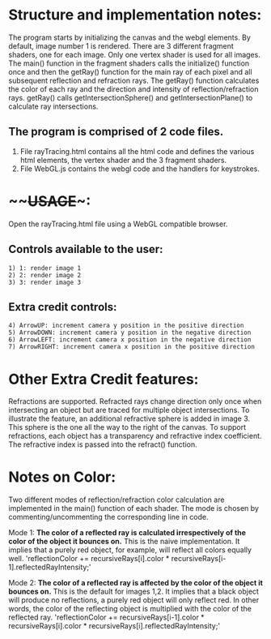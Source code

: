 # Structure and implementation notes:

The program starts by initializing the canvas and the webgl elements. By default, image number 1 is rendered. There are 3 different fragment shaders, one for each image. Only one vertex shader is used for all images. The main() function in the fragment shaders calls the initialize() function once and then the getRay() function for the main ray of each pixel and all subsequent reflection and refraction rays. The getRay() function calculates the color of each ray and the direction and intensity of reflection/refraction rays. getRay() calls getIntersectionSphere() and getIntersectionPlane() to calculate ray intersections.

## The program is comprised of 2 code files.

1) File rayTracing.html contains all the html code and defines the various html elements, the vertex shader and the 3 fragment shaders.
2) File WebGL.js contains the webgl code and the handlers for keystrokes.

# ~~~~~~~~~~USAGE~~~~~~~~~:

Open the rayTracing.html file using a WebGL compatible browser.

## Controls available to the user:
    1) 1: render image 1
    2) 2: render image 2
    3) 3: render image 3

## Extra credit controls:
    4) ArrowUP: increment camera y position in the positive direction
    5) ArrowDOWN: increment camera y position in the negative direction
    6) ArrowLEFT: increment camera x position in the negative direction
    7) ArrowRIGHT: increment camera x position in the positive direction

# Other Extra Credit features:

Refractions are supported. Refracted rays change direction only once when intersecting an object but are traced for multiple object intersections. To illustrate the feature, an additional refractive sphere is added in image 3. This sphere is the one all the way to the right of the canvas.
To support refractions, each object has a transparency and refractive index coefficient. The refractive index is passed into the refract() function.

# Notes on Color:
Two different modes of reflection/refraction color calculation are implemented in the main() function of each shader. The mode is chosen by commenting/uncommenting the corresponding line in code.

Mode 1:
**The color of a reflected ray is calculated irrespectively of the color of the object it bounces on.** This is the naive implementation. It implies that a purely red object, for example, will reflect all colors equally well.
'reflectionColor += recursiveRays[i].color * recursiveRays[i-1].reflectedRayIntensity;'

Mode 2:
**The color of a reflected ray is affected by the color of the object it bounces on.** This is the default for images 1,2. It implies that a black object will produce no reflections, a purely red object will only reflect red. In other words, the color of the reflecting object is multiplied with the color of the reflected ray.
'reflectionColor += recursiveRays[i-1].color * recursiveRays[i].color * recursiveRays[i].reflectedRayIntensity;'



